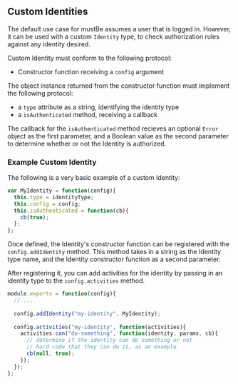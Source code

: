 ## Custom Identities

The default use case for mustBe assumes a user that is logged in. However, it can
be used with a custom `Identity` type, to check authorization rules against
any identity desired.

Custom Identity must conform to the following protocol:

* Constructor function receiving a `config` argument

The object instance returned from the constructor function must implement
the following protocol:

* a `type` attribute as a string, identifying the identity type
* a `isAuthenticated` method, receiving a callback

The callback for the `isAuthenticated` method recieves an optional `Error` 
object as the first parameter, and a Boolean value as the second parameter to
determine whether or not the Identity is authorized.

### Example Custom Identity

The following is a very basic example of a custom Identity:

```js
var MyIdentity = function(config){
  this.type = identityType;
  this.config = config;
  this.isAuthenticated = function(cb){
    cb(true);
  };
};
```

Once defined, the Identity's constructor function can be registered with the
`config.addIdentity` method. This method takes in a string as the Identity
type name, and the Identity constructor function as a second parameter.

After registering it, you can add activities for the identity by
passing in an identity type to the `config.activities` method.

```js
module.exports = function(config){
  // ...
  
  config.addIdentity("my-identity", MyIdentity);
  
  config.activities("my-identity", function(activities){
    activities.can("do-something", function(identity, params, cb){
      // determine if the identity can do something or not
      // hard code that they can do it, as an example
      cb(null, true);
    });
  });
};
```
